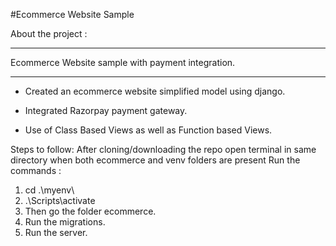 #Ecommerce Website Sample

About the project :
___________________________________________________

Ecommerce Website sample with payment integration.
____________________________________________________

  - Created an ecommerce website simplified model using django.
  
  - Integrated Razorpay payment gateway.
  
  - Use of Class Based Views as well as Function based Views. 

Steps to follow:
After cloning/downloading the repo open terminal in same directory when both ecommerce and venv folders are present
Run the commands :
  1. cd .\myenv\
  2. .\Scripts\activate
  3. Then go the folder ecommerce.
  4. Run the migrations.
  5. Run the server.
